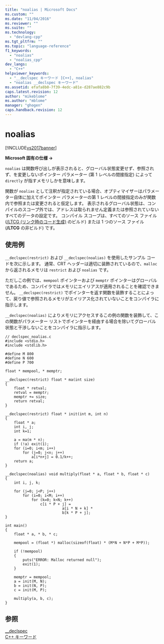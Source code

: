 ```yaml
---
title: "noalias | Microsoft Docs"
ms.custom: ""
ms.date: "11/04/2016"
ms.reviewer: ""
ms.suite: ""
ms.technology: 
  - "devlang-cpp"
ms.tgt_pltfrm: ""
ms.topic: "language-reference"
f1_keywords: 
  - "noalias"
  - "noalias_cpp"
dev_langs: 
  - "C++"
helpviewer_keywords: 
  - "__declspec キーワード [C++], noalias"
  - "noalias __declspec キーワード"
ms.assetid: efafa8b0-7f39-4edc-a81e-d287ae882c9b
caps.latest.revision: 12
author: "mikeblome"
ms.author: "mblome"
manager: "ghogen"
caps.handback.revision: 12
---
```

# noalias
[!INCLUDE[vs2017banner](../assembler/inline/includes/vs2017banner.md)]

**Microsoft 固有の仕様 →**  
  
 `noalias` は関数呼び出しが表示されると、グローバル状態変更せず、参照されず、を変更しないポインター パラメーター \(第 1 レベルの間接指定\) によって `directly` が指すメモリしかを意味します。  
  
 関数が `noalias` として注釈が指定されている場合、オプティマイザーはパラメーター自体に加えてポインター パラメーターの第 1 レベルの間接指定のみが関数内で参照または変更されると仮定します。  表示されるグローバル状態は、コンパイルのスコープ外では、アドレスは取られません定義または参照されていないすべてのデータの設定です。  コンパイル スコープは、すべてのソース ファイル \([\/LTCG \(リンク時のコード生成\)](../build/reference/ltcg-link-time-code-generation.md) のビルド\) または 1 つのソース ファイル \(**\/LTCG** の非ビルド\) です。  
  
## 使用例  
 `__declspec(restrict)` および `__declspec(noalias)` を使用したサンプル コードを次に示します。  通常、CRT ヘッダーは適切に装飾されているので、`malloc` から返されるメモリは `restrict` および `noalias` です。  
  
 ただしこの例では、`mempool` ポインターおよび `memptr`  ポインターはグローバルであるため、コンパイラではメモリにエイリアスが適用されることを確認できません。  `__declspec(restrict)` でポインターを返す関数を装飾することによって、戻り値で参照されるメモリがエイリアス化されていないことをコンパイラに指示します。  
  
 `__declspec(noalias)` によりメモリにアクセスするこの例の関数を装飾して、この関数がパラメーター リストでポインターを経由する場合を除いてグローバル状態と干渉しないことをコンパイラに指示します。  
  
```  
// declspec_noalias.c   
#include <stdio.h>  
#include <stdlib.h>  
  
#define M 800  
#define N 600  
#define P 700  
  
float * mempool, * memptr;  
  
__declspec(restrict) float * ma(int size)  
{  
    float * retval;  
    retval = memptr;  
    memptr += size;  
    return retval;  
}  
  
__declspec(restrict) float * init(int m, int n)  
{  
    float * a;  
    int i, j;  
    int k=1;  
  
    a = ma(m * n);  
    if (!a) exit(1);  
    for (i=0; i<m; i++)  
        for (j=0; j<n; j++)  
            a[i*n+j] = 0.1/k++;  
    return a;  
}  
  
__declspec(noalias) void multiply(float * a, float * b, float * c)  
{  
    int i, j, k;  
  
    for (j=0; j<P; j++)  
        for (i=0; i<M; i++)  
            for (k=0; k<N; k++)  
                c[i * P + j] =   
                          a[i * N + k] *   
                          b[k * P + j];  
}  
  
int main()  
{  
    float * a, * b, * c;  
  
    mempool = (float *) malloc(sizeof(float) * (M*N + N*P + M*P));  
  
    if (!mempool)   
    {  
        puts("ERROR: Malloc returned null");  
        exit(1);  
    }  
  
    memptr = mempool;  
    a = init(M, N);  
    b = init(N, P);  
    c = init(M, P);  
  
    multiply(a, b, c);  
}  
```  
  
## 参照  
 [\_\_declspec](../cpp/declspec.md)   
 [C\+\+ キーワード](../cpp/keywords-cpp.md)